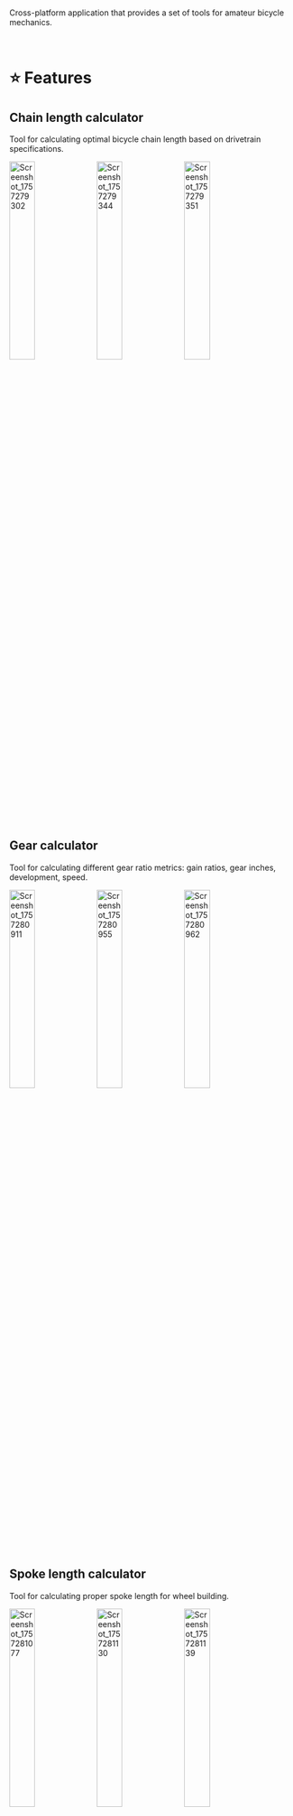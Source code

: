 </br>

Cross-platform application that provides a set of tools for amateur bicycle mechanics.

</br>

# :star: Features

## Chain length calculator

Tool for calculating optimal bicycle chain length based on drivetrain specifications.

<img width="30%" alt="Screenshot_1757279302" src="https://github.com/user-attachments/assets/3f525cdb-1b56-4c46-ac94-6a80fbebadaa" />
<img width="30%" alt="Screenshot_1757279344" src="https://github.com/user-attachments/assets/8d41327f-3667-4651-af47-495ec8ec12d6" />
<img width="30%" alt="Screenshot_1757279351" src="https://github.com/user-attachments/assets/cb3aa67d-e881-4cc8-88d8-9dbf38c14773" />

## Gear calculator

Tool for calculating different gear ratio metrics: gain ratios, gear inches, development, speed.

<img width="30%" alt="Screenshot_1757280911" src="https://github.com/user-attachments/assets/9f6c3a5e-c772-43b2-88d6-2f9ae9dcc80d" />
<img width="30%" alt="Screenshot_1757280955" src="https://github.com/user-attachments/assets/42ae9dd0-cef2-4e78-9fb3-3f1881971d00" />
<img width="30%" alt="Screenshot_1757280962" src="https://github.com/user-attachments/assets/6507e576-b798-45b6-b234-a94435c503b6" />

## Spoke length calculator

Tool for calculating proper spoke length for wheel building.

<img width="30%" alt="Screenshot_1757281077" src="https://github.com/user-attachments/assets/b0b5afc9-e10d-4cea-9ad5-19db4da40755" />
<img width="30%" alt="Screenshot_1757281130" src="https://github.com/user-attachments/assets/a4719d15-5ea7-4dd7-8b21-4d3e880c7539" />
<img width="30%" alt="Screenshot_1757281139" src="https://github.com/user-attachments/assets/6ef9e41b-09e8-4e49-b628-e97d94f38392" />

# :rocket: Tech Stack

- **Frontend**: Avalonia ([Avalonia](https://github.com/AvaloniaUI/Avalonia)), Semi Avalonia ([Semi.Avalonia](https://github.com/irihitech/Semi.Avalonia))
- **Backend**: .NET 9 (C#), MVVM
